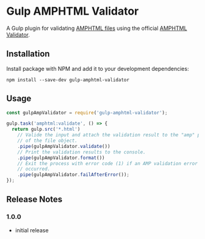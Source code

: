 # Gulp AMPHTML Validator

A Gulp plugin for validating [AMPHTML files](https://ampproject.org) using the official [AMPHTML Validator](https://www.npmjs.com/package/amphtml-validator).

## Installation

Install package with NPM and add it to your development dependencies:

```
npm install --save-dev gulp-amphtml-validator
```

## Usage

```js
const gulpAmpValidator = require('gulp-amphtml-validator');

gulp.task('amphtml:validate', () => {
  return gulp.src('*.html')
    // Valide the input and attach the validation result to the "amp" property
    // of the file object. 
    .pipe(gulpAmpValidator.validate())
    // Print the validation results to the console.
    .pipe(gulpAmpValidator.format())
    // Exit the process with error code (1) if an AMP validation error
    // occurred.
    .pipe(gulpAmpValidator.failAfterError());
});
```

## Release Notes

### 1.0.0

* initial release
